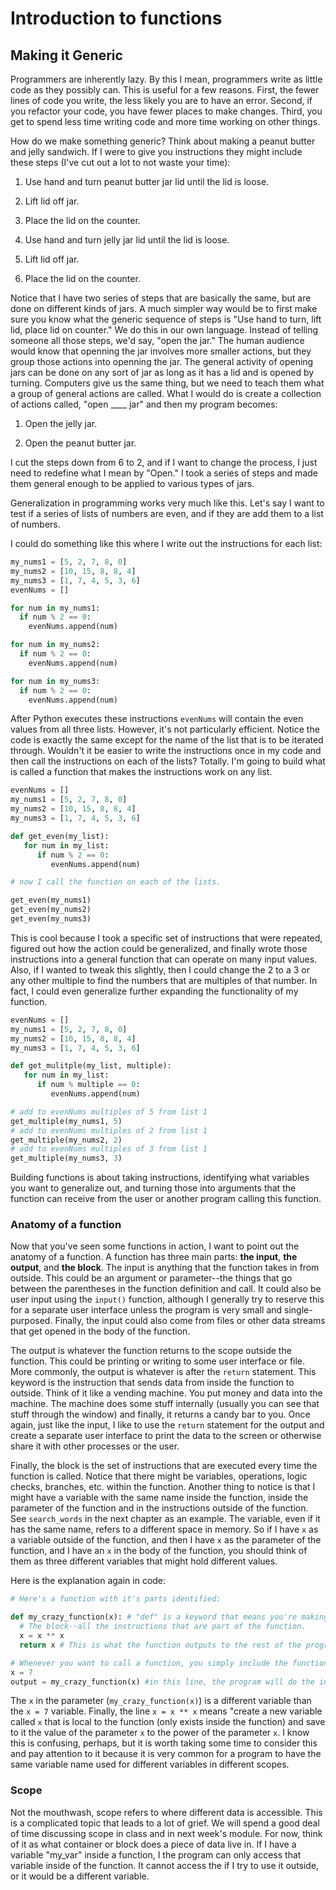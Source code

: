 # Introduction to functions

## Making it Generic

Programmers are inherently lazy. By this I mean, programmers write as little code as they possibly can. This is useful for a few reasons. First, the fewer lines of code you write, the less likely you are to have an error. Second, if you refactor your code, you have fewer places to make changes. Third, you get to spend less time writing code and more time working on other things.

How do we make something generic? Think about making a peanut butter and jelly sandwich. If I were to give you instructions they might include these steps (I've cut out a lot to not waste your time):

1. Use hand and turn peanut butter jar lid until the lid is loose.

2. Lift lid off jar.

3. Place the lid on the counter.

4. Use hand and turn jelly jar lid until the lid is loose.

5. Lift lid off jar.

6. Place the lid on the counter.

Notice that I have two series of steps that are basically the same, but are done on different kinds of jars. A much simpler way would be to first make sure you know what the generic sequence of steps is "Use hand to turn, lift lid, place lid on counter." We do this in our own language. Instead of telling someone all those steps, we'd say, "open the jar." The human audience would know that openning the jar involves more smaller actions, but they group those actions into openning the jar. The general activity of opening jars can be done on any sort of jar as long as it has a lid and is opened by turning. Computers give us the same thing, but we need to teach them what a group of general actions are called. What I would do is create a collection of actions called, "open ____ jar" and then my program becomes:

1. Open the jelly jar.

2. Open the peanut butter jar.

I cut the steps down from 6 to 2, and if I want to change the process, I just need to redefine what I mean by "Open." I took a series of steps and made them general enough to be applied to various types of jars.

Generalization in programming works very much like this. Let's say I want to test if a series of lists of numbers are even, and if they are add them to a list of numbers.

I could do something like this where I write out the instructions for each list:

```python
my_nums1 = [5, 2, 7, 8, 0]
my_nums2 = [10, 15, 8, 8, 4]
my_nums3 = [1, 7, 4, 5, 3, 6]
evenNums = []

for num in my_nums1:
  if num % 2 == 0:
    evenNums.append(num)

for num in my_nums2:
  if num % 2 == 0:
    evenNums.append(num)

for num in my_nums3:
  if num % 2 == 0:
    evenNums.append(num)
```

After Python executes these instructions ```evenNums``` will contain the even values from all three lists. However, it's not particularly efficient. Notice the code is exactly the same except for the name of the list that is to be iterated through. Wouldn't it be easier to write the instructions once in my code and then call the instructions on each of the lists? Totally. I'm going to build what is called a function that makes the instructions work on any list. 

```python
evenNums = []
my_nums1 = [5, 2, 7, 8, 0]
my_nums2 = [10, 15, 8, 8, 4]
my_nums3 = [1, 7, 4, 5, 3, 6]

def get_even(my_list):
   for num in my_list:
      if num % 2 == 0:
         evenNums.append(num)

# now I call the function on each of the lists. 

get_even(my_nums1)
get_even(my_nums2)
get_even(my_nums3)
```
This is cool because I took a specific set of instructions that were repeated, figured out how the action could be generalized, and finally wrote those instructions into a general function that can operate on many input values. Also, if I wanted to tweak this slightly, then I could change the 2 to a 3 or any other multiple to find the numbers that are multiples of that number. In fact, I could even generalize further expanding the functionality of my function. 

```python
evenNums = []
my_nums1 = [5, 2, 7, 8, 0]
my_nums2 = [10, 15, 8, 8, 4]
my_nums3 = [1, 7, 4, 5, 3, 6]

def get_mulitple(my_list, multiple):
   for num in my_list:
      if num % multiple == 0:
         evenNums.append(num)

# add to evenNums multiples of 5 from list 1
get_multiple(my_nums1, 5) 
# add to evenNums multiples of 2 from list 1
get_multiple(my_nums2, 2)
# add to evenNums multiples of 3 from list 1
get_multiple(my_nums3, 3)

```

Building functions is about taking instructions, identifying what variables you want to generalize out, and turning those into arguments that the function can receive from the user or another program calling this function.

### Anatomy of a function

Now that you've seen some functions in action, I want to point out the anatomy of a function. A function has three main parts: **the input**, **the output**, and **the block**. The input is anything that the function takes in from outside. This could be an argument or parameter--the things that go between the parentheses in the function definition and call. It could also be user input using the ```input()``` function, although I generally try to reserve this for a separate user interface unless the program is very small and single-purposed. Finally, the input could also come from files or other data streams that get opened in the body of the function.

The output is whatever the function returns to the scope outside the function. This could be printing or writing to some user interface or file. More commonly, the output is whatever is after the ```return``` statement. This keyword is the instruction that sends data from inside the function to outside. Think of it like a vending machine. You put money and data into the machine. The machine does some stuff internally (usually you can see that stuff through the window) and finally, it returns a candy bar to you. Once again, just like the input, I like to use the ```return``` statement for the output and create a separate user interface to print the data to the screen or otherwise share it with other processes or the user. 

Finally, the block is the set of instructions that are executed every time the function is called. Notice that there might be variables, operations, logic checks, branches, etc. within the function. Another thing to notice is that I might have a variable with the same name inside the function, inside the parameter of the function and in the instructions outside of the function. See ```search_words``` in the next chapter as an example. The variable, even if it has the same name, refers to a different space in memory. So if I have ```x``` as a variable outside of the function, and then I have ```x``` as the parameter of the function, and I have an ```x``` in the body of the function, you should think of them as three different variables that might hold different values. 

Here is the explanation again in code:

```python
# Here's a function with it's parts identified:

def my_crazy_function(x): # "def" is a keyword that means you're making a function. def is followed by the name of the function. It can either be camelCase or snake_case. Following the function name you have parentheses which contain all of the parameters for the function. 
  # The block--all the instructions that are part of the function.
  x = x ** x
  return x # This is what the function outputs to the rest of the program.

# Whenever you want to call a function, you simply include the function name with any parameters.
x = 7
output = my_crazy_function(x) #in this line, the program will do the instructions in the function.
```

The ```x``` in the parameter (```my_crazy_function(x)```) is a different variable than the ```x = 7``` variable. Finally, the line ```x = x ** x``` means "create a new variable called ```x``` that is local to the function (only exists inside the function) and save to it the value of the parameter ```x``` to the power of the parameter ```x```. I know this is confusing, perhaps, but it is worth taking some time to consider this and pay attention to it because it is very common for a program to have the same variable name used for different variables in different scopes.

### Scope

Not the mouthwash, scope refers to where different data is accessible. This is a complicated topic that leads to a lot of grief. We will spend a good deal of time discussing scope in class and in next week's module. For now, think of it as what container or block does a piece of data live in. If I have a variable "my_var" inside a function, I the program can only access that variable inside of the function. It cannot access the if I try to use it outside, or it would be a different variable.